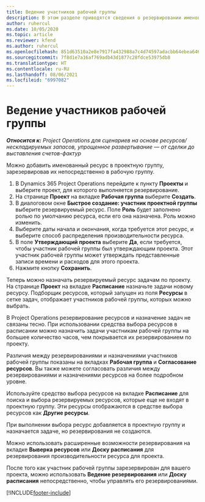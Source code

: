 ```yaml
---
title: Ведение участников рабочей группы
description: В этом разделе приводятся сведения о резервировании именованных ресурсов для проектной рабочей группы и их назначении задачам.
author: ruhercul
ms.date: 10/05/2020
ms.topic: article
ms.reviewer: kfend
ms.author: ruhercul
ms.openlocfilehash: 851d63510a2e8e7917fa432988a7c4d74597adacbb64ebea646f23f958e3e131
ms.sourcegitcommit: 7f8d1e7a16af769adb43d1877c28fdce53975db8
ms.translationtype: HT
ms.contentlocale: ru-RU
ms.lasthandoff: 08/06/2021
ms.locfileid: "6997082"
---
```

# <a name="maintain-team-members"></a>Ведение участников рабочей группы

_**Относится к:** Project Operations для сценариев на основе ресурсов/нескладируемых запасов, упрощенное развертывание — от сделки до выставления счетов-фактур_

Можно добавить именованный ресурс в проектную группу, зарезервировав их непосредственно в рабочую группу.

1. В Dynamics 365 Project Operations перейдите к пункту **Проекты** и выберите проект, для которого выполняется резервирование.
2. На странице **Проект** на вкладке **Рабочая группа** выберите **Создать**. 
3. В диалоговом окне **Быстрое создание: участник проектной группы** выберите резервируемый ресурс. Поле **Роль** будет заполнено ролью по умолчанию ресурса, если его она назначена. Роль можно изменить. 
4. Выберите даты начала и окончания, когда требуется этот ресурс, и выберите способ распределения производительности ресурса. 
5. В поле **Утверждающий проекта** выберите **Да**, если требуется, чтобы участник рабочей группы был утверждающим проекта. Этот участник рабочей группы может утверждать представленные записи времени и расходов для этого проекта. 
6. Нажмите кнопку **Сохранить**.

Теперь можно назначать резервируемый ресурс задачам по проекту. На странице **Проект** на вкладке **Расписание** назначьте задачи новому ресурсу. Подборщик ресурсов, который запущен из поля **Ресурсы** в сетке задач, отображает участников рабочей группы, которых можно выбрать.


В Project Operations резервирование ресурсов и назначение задач не связаны тесно. При использовании средства выбора ресурсов в расписании можно назначить задачи участникам рабочей группы на большее количество часов, чем покрывается их резервированием по проекту.

Различия между резервированиями и назначениями участников рабочей группы показаны на вкладках **Рабочая группа** и **Согласование ресурсов**. Вы также можете согласовать различия между резервированиями и назначениями ресурсов на более подробном уровне.

Используйте средство выбора ресурсов на вкладке **Расписание** для поиска и выбора резервируемых ресурсов, которые еще не входят в проектную группу. Эти ресурсы отображаются в средстве выбора ресурсов как **Другие ресурсы**.

При выполнении выбора ресурс добавляется в проектную группу и назначается задаче, но резервирования не создаются.

Можно использовать расширенные возможности резервирования на вкладке **Выверка ресурсов** или **Доску расписания** для резервирования производительности ресурса для проекта.

После того как участник рабочей группы зарезервирован для вашего проекта, можно использовать **Ведение резервирования** или **Доску расписания** непосредственно, чтобы управлять его резервированиями.


[!INCLUDE[footer-include](../includes/footer-banner.md)]